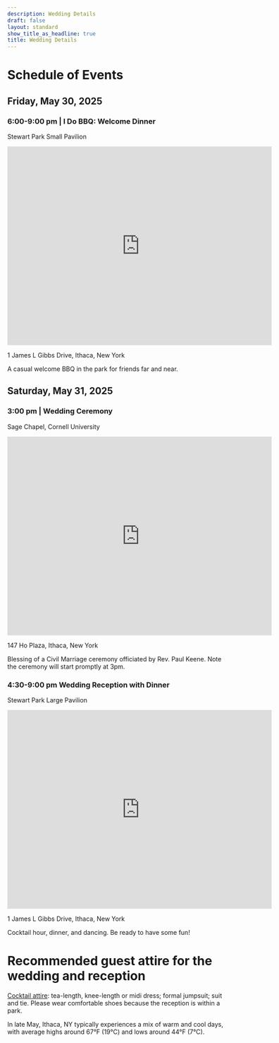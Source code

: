 ```yaml
---
description: Wedding Details
draft: false
layout: standard
show_title_as_headline: true
title: Wedding Details
---
```


# Schedule of Events

## Friday, May 30, 2025

### 6:00-9:00 pm | I Do BBQ: Welcome Dinner

Stewart Park Small Pavilion

<iframe src="https://www.google.com/maps/embed?pb=!1m18!1m12!1m3!1d2943.418136154634!2d-76.5048029!3d42.461394899999995!2m3!1f0!2f0!3f0!3m2!1i1024!2i768!4f13.1!3m3!1m2!1s0x89d083d2855bbb93%3A0xf099fbf59871b6a!2sSmall%20Pavilion%2C%20Stewart%20Park!5e0!3m2!1sen!2sus!4v1742217737128!5m2!1sen!2sus" width="600" height="450" style="border:0;" allowfullscreen="" loading="lazy" referrerpolicy="no-referrer-when-downgrade"></iframe>

1 James L Gibbs Drive, Ithaca, New York

A casual welcome BBQ in the park for friends far and near.

## Saturday, May 31, 2025

### 3:00 pm | Wedding Ceremony

Sage Chapel, Cornell University

<iframe src="https://www.google.com/maps/embed?pb=!1m18!1m12!1m3!1d2944.083223869059!2d-76.4870025882591!3d42.44724532946878!2m3!1f0!2f0!3f0!3m2!1i1024!2i768!4f13.1!3m3!1m2!1s0x89d0812ee7fc9f21%3A0x7b7a454c99f02b84!2sSage%20Chapel!5e0!3m2!1sen!2sus!4v1742217777385!5m2!1sen!2sus" width="600" height="450" style="border:0;" allowfullscreen="" loading="lazy" referrerpolicy="no-referrer-when-downgrade"></iframe>

147 Ho Plaza, Ithaca, New York

Blessing of a Civil Marriage ceremony officiated by Rev. Paul Keene. Note the ceremony will start promptly at 3pm.

### 4:30-9:00 pm Wedding Reception with Dinner

Stewart Park Large Pavilion

<iframe src="https://www.google.com/maps/embed?pb=!1m18!1m12!1m3!1d2943.3814664010197!2d-76.50573368825849!3d42.4621749285238!2m3!1f0!2f0!3f0!3m2!1i1024!2i768!4f13.1!3m3!1m2!1s0x89d083001181e0e5%3A0x4a1f86bc3b647c8d!2sLarge%20Pavilion%2C%20Stewart%20Park!5e0!3m2!1sen!2sus!4v1742217803042!5m2!1sen!2sus" width="600" height="450" style="border:0;" allowfullscreen="" loading="lazy" referrerpolicy="no-referrer-when-downgrade"></iframe>

1 James L Gibbs Drive, Ithaca, New York

Cocktail hour, dinner, and dancing. Be ready to have some fun!

# Recommended guest attire for the wedding and reception

[Cocktail attire](https://www.theknot.com/content/cocktail-wedding-attire): tea-length, knee-length or midi dress; formal jumpsuit; suit and tie. Please wear comfortable shoes because the reception is within a park.

In late May, Ithaca, NY typically experiences a mix of warm and cool days, with average highs around 67°F (19°C) and lows around 44°F (7°C). 



